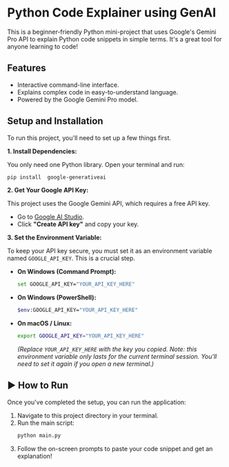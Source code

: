 # Python Code Explainer using GenAI

This is a beginner-friendly Python mini-project that uses Google's Gemini Pro API to explain Python code snippets in simple terms. It's a great tool for anyone learning to code!

## Features

- Interactive command-line interface.
- Explains complex code in easy-to-understand language.
- Powered by the Google Gemini Pro model.

## Setup and Installation

To run this project, you'll need to set up a few things first.

**1. Install Dependencies:**

You only need one Python library. Open your terminal and run:

```bash
pip install  google-generativeai
```

**2. Get Your Google API Key:**

This project uses the Google Gemini API, which requires a free API key.

- Go to [Google AI Studio](https://aistudio.google.com/app/apikey).
- Click **"Create API key"** and copy your key.

**3. Set the Environment Variable:**

To keep your API key secure, you must set it as an environment variable named `GOOGLE_API_KEY`. This is a crucial step.

- **On Windows (Command Prompt):**
  ```bash
  set GOOGLE_API_KEY="YOUR_API_KEY_HERE"
  ```
- **On Windows (PowerShell):**
  ```bash
  $env:GOOGLE_API_KEY="YOUR_API_KEY_HERE"
  ```
- **On macOS / Linux:**
  ```bash
  export GOOGLE_API_KEY="YOUR_API_KEY_HERE"
  ```
  _(Replace `YOUR_API_KEY_HERE` with the key you copied. Note: this environment variable only lasts for the current terminal session. You'll need to set it again if you open a new terminal.)_

## ▶️ How to Run

Once you've completed the setup, you can run the application:

1.  Navigate to this project directory in your terminal.
2.  Run the main script:
    ```bash
    python main.py
    ```
3.  Follow the on-screen prompts to paste your code snippet and get an explanation!
